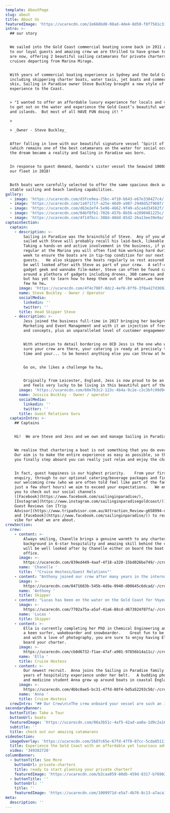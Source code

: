 ```yaml
---
template: AboutPage
slug: about
title: About Us
featuredImage: 'https://ucarecdn.com/2e668bd0-98ad-4de4-8d50-f8f7581c3377/'
intro: >-
  ## our story


  We sailed into the Gold Coast commercial boating scene back in 2011 and thanks
  to our loyal guests and amazing crew we are thrilled to have grown to where we
  are now, offering 2 beautiful sailing catamarans for private charters and
  cruises departing from Marina Mirage.   


  With years of commercial boating experience in Sydney and the Gold Coast
  including skippering charter boats, water taxis, jet boats and commercial jet
  skis, Sailing in Paradise owner Steve Buckley brought a new style of sailing
  experience to the Coast.   


  > "I wanted to offer an affordable luxury experience for locals and visitors
  to get out on the water and experience the Gold Coast’s beautiful waterways
  and islands.  But most of all HAVE FUN doing it! "      

  >

  > _Owner - Steve Buckley_


  After falling in love with our beautiful signature vessel ‘Spirit of Gwonda’
  (which remains one of the best catamarans on the water for social occasions)
  the dream became a reality and Sailing in Paradise was born.  


  In response to guest demand, Gwonda's sister vessel the Seawind 1000XL joined
  our fleet in 2018!


  Both boats were carefully selected to offer the same spacious deck area,
  stable sailing and beach landing capabilities.
gallery:
  - image: 'https://ucarecdn.com/d3fce9ea-25bc-4f10-b643-e67e330427c4/'
  - image: 'https://ucarecdn.com/1a97171f-a25e-46d9-a987-2940d52f9607/'
  - image: 'https://ucarecdn.com/d63e2ef4-5e96-4662-9f49-a5ca4d34582f/'
  - image: 'https://ucarecdn.com/04bf8fb1-7026-457b-8b56-e2890481225c/'
  - image: 'https://ucarecdn.com/4f14fbcc-388d-40dd-85d2-26a13ee39e9a/'
captainSection:
  captain:
    - description: >-
        Sailing in Paradise was the brainchild of Steve.  Any of you who have
        sailed with Steve will probably recall his laid-back, likeable nature.
        Taking a hands-on and active involvement in the business, if you are a
        regular at the Marina you will often find him working hard during the
        week to ensure the boats are in tip-top condition for our next charter
        guests.   He also skippers the boats regularly so rest assured you will
        be well looked after with Steve as part of your crew.  A self-confessed
        gadget geek and wannabe film-maker, Steve can often be found carting
        around a plethora of gadgets including drones, 360 cameras and go-pros
        but has yet to learn how to keep them out of the water…we have lost a
        few he he…
      image: 'https://ucarecdn.com/4f4c708f-0dc2-4ef8-8ff6-3f0a427d3692/'
      name: Steve Buckley - Owner / Operator
      socialMedia:
        linkedin: ''
        twitter: ''
      title: Head Skipper Steve
    - description: >-
        Jess joined the business full-time in 2017 bringing her background in
        Marketing and Event Management and with it an injection of fresh ideas
        and concepts, plus an unparalleled level of customer engagement.


        With attention to detail bordering on OCD Jess is the one who will make
        sure your crew are there, your catering is ready at precisely the right
        time and your... to be honest anything else you can throw at her…


        Go on, she likes a challenge ha ha…


        Originally from Leicester, England, Jess is now proud to be an Aussie
        and feels very lucky to be living in this beautiful part of the world.
      image: 'https://ucarecdn.com/60e7b3c2-123c-4b4a-9c2e-c3c3bfc99d94/'
      name: Jessica Buckley - Owner / operator
      socialMedia:
        linkedin: ''
        twitter: ''
      title: Guest Relations Guru
  captainIntro: >-
    ## Captains


    Hi!  We are Steve and Jess and we own and manage Sailing in Paradise.  


    We realise that chartering a boat is not something that you do every day.
    Our aim is to make the entire experience as easy as possible, so that when
    you finally step aboard you can really just relax and enjoy the charter.  


    In fact, guest happiness is our highest priority.    From your first
    enquiry, through to our optional catering/beverage packages and finally to
    our welcoming crew (who we are often told feel like part of the family after
    just a few short hours) we aim to exceed your expectations.   We encourage
    you to check out our social channels
    ([Facebook](https://www.facebook.com/sailinginparadise/),
    [Instagram](https://www.instagram.com/sailinginparadisegoldcoast/)) and
    Guest Reviews (on [Trip
    Advisor](https://www.tripadvisor.com.au/Attraction_Review-g658994-d4705796-Reviews-Sailing_In_Paradise-Main_Beach_Gold_Coast_Queensland.html)
    and [Facebook](https://www.facebook.com/sailinginparadise/)) to really get a
    vibe for what we are about.
crewSection:
  crew:
    - content: >-
        Always smiling, Chanelle brings a genuine warmth to any charter, with a
        background in 6-star hospitality and amazing skill behind the camera you
        will be well looked after by Chanelle either on board the boat or in the
        office.
      image: >-
        https://ucarecdn.com/839ed449-4aaf-4f18-a320-15bd026be749/-/crop/748x586/0,32/-/preview/
      name: 'Chanelle '
      title: '"Cruise Hostess/Guest Relations"'
    - content: "Anthony joined our crew after many years in the international superyacht industry.\r\n\nOriginally hailing from Adelaide Anthony has travelled the world working on various vessels and is now looking at settling on the Gold Coast.  Always the consummate professional, Anthony has from time to time been witnessed twerking on the back deck (with a bit of encouragement from our guests that is)."
      image: >-
        https://ucarecdn.com/0471683b-545b-4d9a-9940-d00645c6dcad/-/crop/4000x3422/0,799/-/preview/
      name: 'Anthony '
      title: Skipper
    - content: "Lucas has been on the water on the Gold Coast for %%years driving everything from jetski's, speedboats, jetboats, superyachts and sailing boats.\r\n\nHe knows the local area like the back of his hand and is a great fun guy to have on your charter!"
      image: >-
        https://ucarecdn.com/7702a75a-a5af-41a6-88cd-d673924f07fa/-/crop/1080x987/0,102/-/preview/
      name: 'Lucas '
      title: Skipper
    - content: >-
        Ella is currently completing her PhD in Chemical Engineering and is also
        a keen surfer, wakeboarder and snowboarder.    Great fun to be around
        and with a love of photography, you are sure to enjoy having Ella on
        board your charter.
      image: >-
        https://ucarecdn.com/cb0d6732-f1ae-47af-a901-97856b14a11c/-/crop/4000x3087/0,1233/-/preview/
      name: 'Ella '
      title: Cruise Hostess
    - content: >-
        Our newest recruit.  Anna joins the Sailing in Paradise family with
        years of hospitality experience under her belt.   A budding photographer
        and medicine student Anna grew up around boats in coastal England.
      image: >-
        https://ucarecdn.com/4bbc0ae5-bc31-47fd-88f4-bd5a52293c50/-/crop/1080x1140/0,0/-/preview/
      name: 'Anna '
      title: Cruise Hostess
  crewIntro: "## Our Crew\n\nThe crew onboard your vessel are such an important aspect of chartering a boat.    Our aim is that you step aboard and feel instantly at ease so we have carefully selected our crew not only for their skill but also their amazing hospitality and fun personalities.   \r\n\nYou don't want a grumpy skipper or sleazy deck crew making you feel uneasy on your special day and rest assured that won’t happen on a charter with us."
secondaryBanner:
  buttonTitle: Take a Tour
  buttonUrl: boats
  featuredImage: 'https://ucarecdn.com/06a3b51c-4af5-42ad-aa0a-1d9c2a169443/'
  subtitle: ''
  title: check out our amazing catamarans
videoSection:
  imageOverlay: 'https://ucarecdn.com/5b87c65e-67fd-47f8-87cc-5cda851116da/'
  title: Experience the Gold Coast with an affordable yet luxurious adventure
  video: '349382726'
columnBanner:
  - buttonTitle: See More
    buttonUrl: private-charters
    title: ready to start planning your private charter?
    featuredImage: 'https://ucarecdn.com/b2caa059-80db-459d-8317-b769028c50e9/'
  - buttonTitle: ''
    buttonUrl: ''
    title: ''
    featuredImage: 'https://ucarecdn.com/1009971d-e5a7-4b76-8c13-a7aca1eccd8c/'
meta:
  description: ''
---
```


